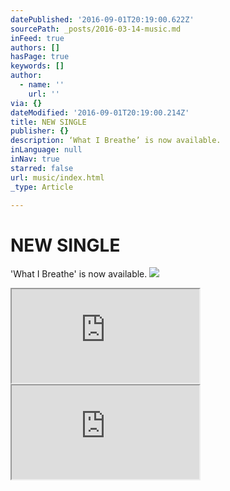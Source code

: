 ```yaml
---
datePublished: '2016-09-01T20:19:00.622Z'
sourcePath: _posts/2016-03-14-music.md
inFeed: true
authors: []
hasPage: true
keywords: []
author:
  - name: ''
    url: ''
via: {}
dateModified: '2016-09-01T20:19:00.214Z'
title: NEW SINGLE
publisher: {}
description: ‘What I Breathe’ is now available.
inLanguage: null
inNav: true
starred: false
url: music/index.html
_type: Article

---
```

# NEW SINGLE

'What I Breathe' is now available.
![](https://the-grid-user-content.s3-us-west-2.amazonaws.com/1ee42de7-fb56-446f-9e3b-72bd1a5bb68e.png)

<iframe src="https://the-grid.github.io/ed-userhtml/?g=eJxVkLFuhDAMhl8lQup4F8pVDEAYKnXoUlVdOjuJIREJQY5PlD594Zjq7ZP125_-zg8EEUXmLaAqdCKL1IiyFau37BrxXJZPrXDoR8c7VeXy0xYik1GFY15yI6WG2RqIy9WkKN-iRmvRfgbYkCQTmEm9VGVdlbe6qmX2v6gC0IhSjyYFNTxGBj9PB9Y3XRlz5oLPrAYIGSUQr4kmlSOEcGznvADhzIrpjnI3QogBc-47EI5wOPV2O0rjHefkM17_iT4-yNUBX_xFEwI7LPrvncW7eD1Z6E18HXnxcRzoJPSdPBvr_wB2-G3D" style=""></iframe>

<iframe src="https://the-grid.github.io/ed-userhtml/?g=eJwlzr0OwiAUQOFXuSFxLWhITPo3O-vgDPQiTaA0l0uwb6_R8UzfGVdPJiEUPiJOoq0Lh_6s1AkCrq_APVwvan8P4GM233K4MdIgoJCbRGDeSy9la607cuVqsXM5SUwWF0l3_UwP1DfSAn6MzbQgTUIJMDHm5muMxRHiNo_yfzJ_AEVcMmc" style=""></iframe>